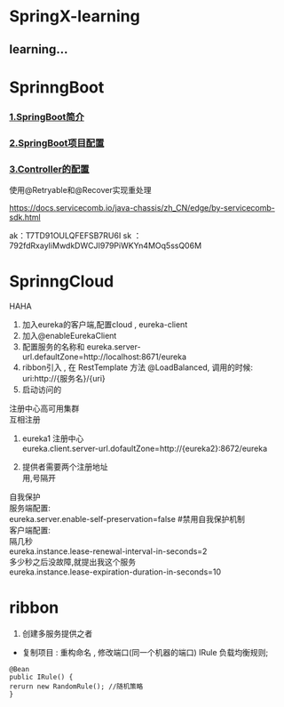 # SpringX-learning
learning...
----
# SprinngBoot
### [1.SpringBoot简介](https://github.com/Letitmiss/SpringX-learning/blob/master/blog/01.springboot1.md)
### [2.SpringBoot项目配置](https://github.com/Letitmiss/SpringX-learning/blob/master/blog/01.springboot2.md)
### [3.Controller的配置](https://github.com/Letitmiss/SpringX-learning/blob/master/blog/01.springboot3.md)

使用@Retryable和@Recover实现重处理 


https://docs.servicecomb.io/java-chassis/zh_CN/edge/by-servicecomb-sdk.html



ak：T7TD91OULQFEFSB7RU6I sk ： 792fdRxayIiMwdkDWCJI979PiWKYn4MOq5ssQ06M 


# SprinngCloud 

HAHA

1. 加入eureka的客户端,配置cloud , eureka-client
2. 加入@enableEurekaClient
3. 配置服务的名称和 eureka.server-url.defaultZone=http://localhost:8671/eureka
4. ribbon引入 , 在 RestTemplate 方法 @LoadBalanced, 调用的时候: uri:http://{服务名}/{uri}
5. 启动访问的

注册中心高可用集群   
互相注册    
1. eureka1 注册中心   
eureka.client.server-url.dofaultZone=http://{eureka2}:8672/eureka   

2. 提供者需要两个注册地址    
用,号隔开   

自我保护    
服务端配置:    
eureka.server.enable-self-preservation=false #禁用自我保护机制    
客户端配置:    
隔几秒   
eureka.instance.lease-renewal-interval-in-seconds=2   
多少秒之后没故障,就提出我这个服务   
eureka.instance.lease-expiration-duration-in-seconds=10

# ribbon

1. 创建多服务提供之者   
* 复制项目 :  重构命名 , 修改端口(同一个机器的端口)
IRule 负载均衡规则;
```
@Bean
public IRule() {
rerurn new RandomRule(); //随机策略
}
```





